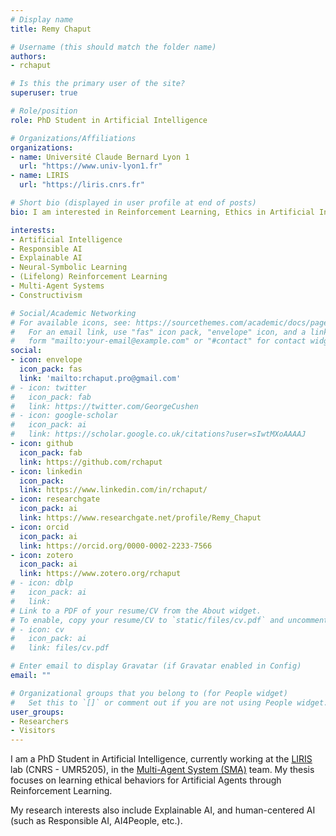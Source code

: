 ```yaml
---
# Display name
title: Remy Chaput

# Username (this should match the folder name)
authors:
- rchaput

# Is this the primary user of the site?
superuser: true

# Role/position
role: PhD Student in Artificial Intelligence

# Organizations/Affiliations
organizations:
- name: Université Claude Bernard Lyon 1
  url: "https://www.univ-lyon1.fr"
- name: LIRIS
  url: "https://liris.cnrs.fr"

# Short bio (displayed in user profile at end of posts)
bio: I am interested in Reinforcement Learning, Ethics in Artificial Intelligence (Responsible AI) and Explainable AI.

interests:
- Artificial Intelligence
- Responsible AI
- Explainable AI
- Neural-Symbolic Learning
- (Lifelong) Reinforcement Learning
- Multi-Agent Systems
- Constructivism

# Social/Academic Networking
# For available icons, see: https://sourcethemes.com/academic/docs/page-builder/#icons
#   For an email link, use "fas" icon pack, "envelope" icon, and a link in the
#   form "mailto:your-email@example.com" or "#contact" for contact widget.
social:
- icon: envelope
  icon_pack: fas
  link: 'mailto:rchaput.pro@gmail.com'
# - icon: twitter
#   icon_pack: fab
#   link: https://twitter.com/GeorgeCushen
# - icon: google-scholar
#   icon_pack: ai
#   link: https://scholar.google.co.uk/citations?user=sIwtMXoAAAAJ
- icon: github
  icon_pack: fab
  link: https://github.com/rchaput
- icon: linkedin
  icon_pack:
  link: https://www.linkedin.com/in/rchaput/
- icon: researchgate
  icon_pack: ai
  link: https://www.researchgate.net/profile/Remy_Chaput
- icon: orcid
  icon_pack: ai
  link: https://orcid.org/0000-0002-2233-7566
- icon: zotero
  icon_pack: ai
  link: https://www.zotero.org/rchaput
# - icon: dblp
#   icon_pack: ai
#   link:
# Link to a PDF of your resume/CV from the About widget.
# To enable, copy your resume/CV to `static/files/cv.pdf` and uncomment the lines below.
# - icon: cv
#   icon_pack: ai
#   link: files/cv.pdf

# Enter email to display Gravatar (if Gravatar enabled in Config)
email: ""

# Organizational groups that you belong to (for People widget)
#   Set this to `[]` or comment out if you are not using People widget.
user_groups:
- Researchers
- Visitors
---
```


I am a PhD Student in Artificial Intelligence, currently working at the [LIRIS](https://liris.cnrs.fr/) lab 
(CNRS - UMR5205), in the [Multi-Agent System (SMA)](https://liris.cnrs.fr/equipe/sma) team.
My thesis focuses on learning ethical behaviors for Artificial Agents through Reinforcement Learning.

My research interests also include Explainable AI, and human-centered AI (such as Responsible AI, AI4People, etc.).
